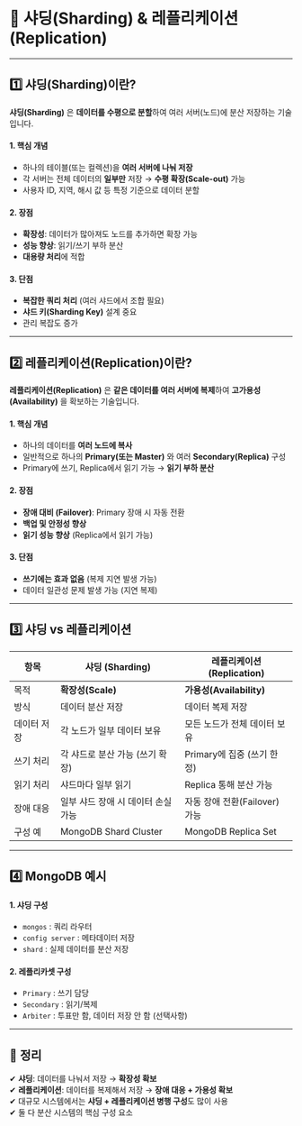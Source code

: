 # 📄 샤딩(Sharding) & 레플리케이션(Replication)

---

## 1️⃣ 샤딩(Sharding)이란?

**샤딩(Sharding)** 은 **데이터를 수평으로 분할**하여 여러 서버(노드)에 분산 저장하는 기술입니다.

#### 1. 핵심 개념
- 하나의 테이블(또는 컬렉션)을 **여러 서버에 나눠 저장**
- 각 서버는 전체 데이터의 **일부만** 저장 → **수평 확장(Scale-out)** 가능
- 사용자 ID, 지역, 해시 값 등 특정 기준으로 데이터 분할

#### 2. 장점
- **확장성**: 데이터가 많아져도 노드를 추가하면 확장 가능  
- **성능 향상**: 읽기/쓰기 부하 분산  
- **대용량 처리**에 적합

#### 3. 단점
- **복잡한 쿼리 처리** (여러 샤드에서 조합 필요)  
- **샤드 키(Sharding Key)** 설계 중요  
- 관리 복잡도 증가

---

## 2️⃣ 레플리케이션(Replication)이란?

**레플리케이션(Replication)** 은 **같은 데이터를 여러 서버에 복제**하여 **고가용성(Availability)** 을 확보하는 기술입니다.

#### 1. 핵심 개념
- 하나의 데이터를 **여러 노드에 복사**
- 일반적으로 하나의 **Primary(또는 Master)** 와 여러 **Secondary(Replica)** 구성
- Primary에 쓰기, Replica에서 읽기 가능 → **읽기 부하 분산**

#### 2. 장점
- **장애 대비 (Failover)**: Primary 장애 시 자동 전환  
- **백업 및 안정성 향상**  
- **읽기 성능 향상** (Replica에서 읽기 가능)

#### 3. 단점
- **쓰기에는 효과 없음** (복제 지연 발생 가능)  
- 데이터 일관성 문제 발생 가능 (지연 복제)

---

## 3️⃣ 샤딩 vs 레플리케이션

| 항목 | 샤딩 (Sharding) | 레플리케이션 (Replication) |
|------|------------------|-----------------------------|
| 목적 | **확장성(Scale)** | **가용성(Availability)** |
| 방식 | 데이터 분산 저장 | 데이터 복제 저장 |
| 데이터 저장 | 각 노드가 일부 데이터 보유 | 모든 노드가 전체 데이터 보유 |
| 쓰기 처리 | 각 샤드로 분산 가능 (쓰기 확장) | Primary에 집중 (쓰기 한정) |
| 읽기 처리 | 샤드마다 일부 읽기 | Replica 통해 분산 가능 |
| 장애 대응 | 일부 샤드 장애 시 데이터 손실 가능 | 자동 장애 전환(Failover) 가능 |
| 구성 예 | MongoDB Shard Cluster | MongoDB Replica Set |

---

## 4️⃣ MongoDB 예시

#### 1. 샤딩 구성
- `mongos` : 쿼리 라우터
- `config server` : 메타데이터 저장
- `shard` : 실제 데이터를 분산 저장

#### 2. 레플리카셋 구성
- `Primary` : 쓰기 담당
- `Secondary` : 읽기/복제
- `Arbiter` : 투표만 함, 데이터 저장 안 함 (선택사항)

---

## 🎯 정리

✔ **샤딩**: 데이터를 나눠서 저장 → **확장성 확보**  
✔ **레플리케이션**: 데이터를 복제해서 저장 → **장애 대응 + 가용성 확보**  
✔ 대규모 시스템에서는 **샤딩 + 레플리케이션 병행 구성**도 많이 사용  
✔ 둘 다 분산 시스템의 핵심 구성 요소
